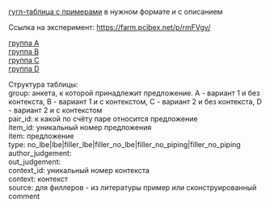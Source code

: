 [гугл-таблица с примерами](https://docs.google.com/spreadsheets/d/1JUbcdcdPKNh4IcCyy49_2JkguGrsgQbC89i5jAu6PUg/edit?usp=sharing) в нужном формате и с описанием

Ссылка на эксперимент: https://farm.pcibex.net/p/rmFVgv/

[группа A](https://farm.pcibex.net/p/rmFVgv/server.py?withsquare=0)  
[группа B](https://farm.pcibex.net/p/rmFVgv/server.py?withsquare=1)  
[группа C](https://farm.pcibex.net/p/rmFVgv/server.py?withsquare=2)  
[группа D](https://farm.pcibex.net/p/rmFVgv/server.py?withsquare=3)  

Структура таблицы:  
group: анкета, к которой принадлежит предложение. A - вариант 1 и без контекста, B - вариант 1 и с контекстом, C - вариант 2 и без контекста, D - вариант 2 и с контекстом  
pair_id: к какой по счёту паре относится предложение  
item_id: уникальный номер предложения  
item: предложение  
type: no_lbe|lbe|filler_lbe|filler_no_lbe|filler_no_piping|filler_no_piping  
author_judgement:  
out_judgement:  
context_id: уникальный номер контекста  
context: контекст  
source: для филлеров - из литературы пример или сконструированный  
comment